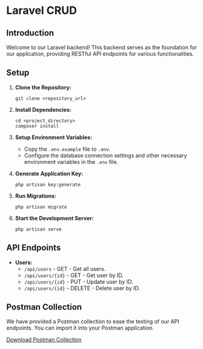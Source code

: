 # Laravel CRUD

## Introduction

Welcome to our Laravel backend! This backend serves as the foundation for our application, providing RESTful API endpoints for various functionalities.

## Setup

1. **Clone the Repository:** 
   ```
   git clone <repository_url>
   ```

2. **Install Dependencies:** 
   ```
   cd <project_directory>
   composer install
   ```

3. **Setup Environment Variables:**
   - Copy the `.env.example` file to `.env`.
   - Configure the database connection settings and other necessary environment variables in the `.env` file.

4. **Generate Application Key:**
   ```
   php artisan key:generate
   ```

5. **Run Migrations:**
   ```
   php artisan migrate
   ```

6. **Start the Development Server:**
   ```
   php artisan serve
   ```

## API Endpoints

- **Users:**
  - `/api/users` - GET - Get all users.
  - `/api/users/{id}` - GET - Get user by ID.
  - `/api/users/{id}` - PUT - Update user by ID.
  - `/api/users/{id}` - DELETE - Delete user by ID.


## Postman Collection

We have provided a Postman collection to ease the testing of our API endpoints. You can import it into your Postman application.

[Download Postman Collection](https://raw.githubusercontent.com/piratedeepak/laravel-crud/main/postman.json)
